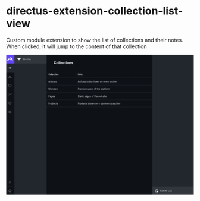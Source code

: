 # directus-extension-collection-list-view

Custom module extension to show the list of collections and their notes.
When clicked, it will jump to the content of that collection

![Overview](docs/images/overview.png)
